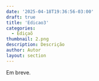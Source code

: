 ```yaml
---
date: '2025-04-18T19:36:56-03:00'
draft: true
title: 'Edicao3'
categories:
  - Ediçaõ
thumbnail: 2.png
description: Descrição
author: Autor
layout: section
---
```


Em breve.
